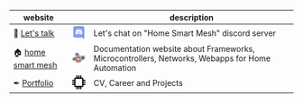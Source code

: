 | website |  | description |
| --- | --- | - |
| 👋 [Let's talk](https://discord.gg/57cZapWHkC) | [<img src="discord.png" width=40>](https://discord.gg/57cZapWHkC) | Let's chat on "Home Smart Mesh" discord server |
| 🏠 [home smart mesh](https://homesmartmesh.github.io/) | [<img src="hsm.png" width=60>](https://homesmartmesh.github.io/) | Documentation website about Frameworks, Microcontrollers, Networks, Webapps for Home Automation |
| ✒ [Portfolio](https://wassfila.github.io/) | [<img src="portfolio.png" width=40>](https://wassfila.github.io/) | CV, Career and Projects |
